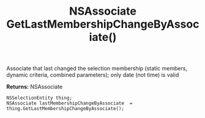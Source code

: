 ﻿---
uid: crmscript_ref_NSSelectionEntity_GetLastMembershipChangeByAssociate
title: NSAssociate GetLastMembershipChangeByAssociate()
intellisense: NSSelectionEntity.GetLastMembershipChangeByAssociate
keywords: NSSelectionEntity, GetLastMembershipChangeByAssociate
so.topic: reference
---

Associate that last changed the selection membership (static members, dynamic criteria, combined parameters); only date (not time) is valid

**Returns:** NSAssociate


```crmscript
NSSelectionEntity thing;
NSAssociate lastMembershipChangeByAssociate  = thing.GetLastMembershipChangeByAssociate();
```


